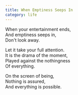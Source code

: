 ```yaml
---
title: When Emptiness Seeps In
category: life
---
```


When your entertainment ends,  
And emptiness seeps in,  
Don't look away.

Let it take your full attention.  
It is the drama of the moment,  
Played against the nothingness  
Of everything.

On the screen of being,  
Nothing is assured,  
And everything is possible.
